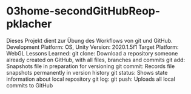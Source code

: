 # 03home-secondGitHubReop-pklacher
Dieses Projekt dient zur Übung des Workflows von git und GitHub.
Development Platform: OS, Unity Version: 2020.1.5f1
Target Platform: WebGL
Lessons Learned:
        git clone: Download a repository someone already created on GitHub, with all files, branches and commits
        git add: Snapshots file in preparation for versioning
        git commit: Records file snapshots permanently in version history
        git status: Shows state information about local repository 
        git log: 
        git push: Uploads all local commits to GitHub
        

